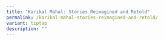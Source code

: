 ```yaml
---
title: "Karikal Mahal: Stories Reimagined and Retold"
permalink: /karikal-mahal-stories-reimagined-and-retold/
variant: tiptap
description: ""
---
```

<p></p>